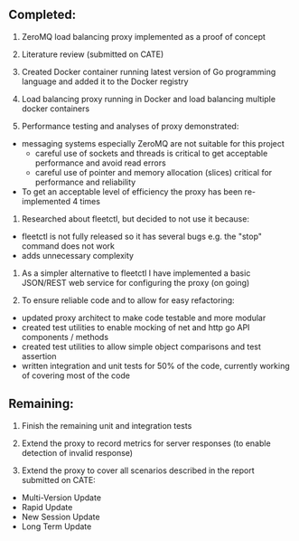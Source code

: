 ## Completed:

1. ZeroMQ load balancing proxy implemented as a proof of concept

1. Literature review (submitted on CATE)

1. Created Docker container running latest version of Go programming
language and added it to the Docker registry

1. Load balancing proxy running in Docker and load balancing multiple
docker containers

1. Performance testing and analyses of proxy demonstrated:
 - messaging systems especially ZeroMQ are not suitable for this project
    - careful use of sockets and threads is critical to get acceptable performance and avoid read errors
    - careful use of pointer and memory allocation (slices) critical for performance and reliability
 - To get an acceptable level of efficiency the proxy has been re-implemented 4 times

1. Researched about fleetctl, but decided to not use it because:
 - fleetctl is not fully released so it has several bugs e.g. the "stop"
command does not work
 - adds unnecessary complexity

1. As a simpler alternative to fleetctl I have implemented a basic
JSON/REST web service for configuring the proxy (on going)

1. To ensure reliable code and to allow for easy refactoring:
 - updated proxy architect to make code testable and more modular
 - created test utilities to enable mocking of net and http go API
components / methods
 - created test utilities to allow simple object comparisons and test
assertion
 - written integration and unit tests for 50% of the code, currently
working of covering most of the code

## Remaining:

1. Finish the remaining unit and integration tests

1. Extend the proxy to record metrics for server responses (to enable
detection of invalid response)

1. Extend the proxy to cover all scenarios described in the report
submitted on CATE:
 - Multi-Version Update
 - Rapid Update
 - New Session Update
 - Long Term Update
